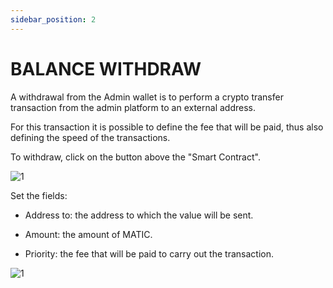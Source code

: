 ```yaml
---
sidebar_position: 2
--- 
```


# BALANCE WITHDRAW

A withdrawal from the Admin wallet is to perform a crypto transfer transaction from the admin platform to an external address.

For this transaction it is possible to define the fee that will be paid, thus also defining the speed of the transactions.

To withdraw, click on the button above the "Smart Contract".

![1](/imagens/contractsmart.png)

Set the fields:

- Address to: the address to which the value will be sent.

- Amount: the amount of MATIC.

- Priority: the fee that will be paid to carry out the transaction.

![1](/imagens/endereço.png)